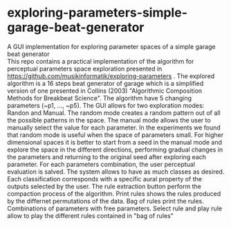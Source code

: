 # exploring-parameters-simple-garage-beat-generator
A GUI implementation for exploring parameter spaces of a simple garage beat generator</br>
This repo contains a practical implementation of the algorithm for perceptual parameters space exploration presented in
https://github.com/musikinformatik/exploring-parameters .
The explored algorithm is a 16 steps beat generator of garage which is a simplified version of one presented in Collins (2003)
"Algorithmic Composition Methods for Breakbeat Science". The algorithm have 5 changing parameters (~p1, ..., ~p5). The GUI
allows for two exploration modes: Randon and Manual.
The random mode creates a random pattern out of all the possible patterns in the space.
The manual mode allows the user to manually select the value for each parameter.
In the experiments we found that random mode is useful when the space of parameters small. For higher dimensional spaces it is better to start from a seed in the manual mode and explore the space in the different directions, performing gradual changes in the parameters and returning to the original seed after exploring each parameter. For each parameters combination, the user perceptual evaluation is salved. The system allows to have as much classes as desired.
Each classification corresponds with a specific aural property of the outputs selected by the user.
The rule extraction button perform the compaction process of the algorithm. Print rules shows the rules produced by the differnet permutations of the data.
Bag of rules print the rules. Combinations of parameters with free parameters.
Select rule and play rule allow to play the different rules contained in "bag of rules"
